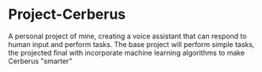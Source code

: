 # Project-Cerberus
A personal project of mine, creating a voice assistant that can respond to human input and perform tasks. The base project will perform simple tasks, the projected final with incorporate machine learning algorithms to make Cerberus "smarter"
